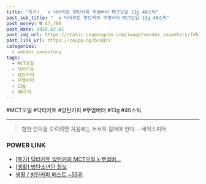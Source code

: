 ```yaml
--- 
title: "특가!   x 닥터키토 방탄커피 무염버터 MCT오일 13g 40스틱" 
post_sub_title: "  x 닥터키토 방탄커피 무염버터 MCT오일 13g 40스틱" 
post_money: ₩ 47,700 
post_date: 2020.02.01 
post_img_url: https://static.coupangcdn.com/image/vendor_inventory/fd53/bd1c9fceeb4285bbc1ac62feadb591be2840aab78ed1b26ab04cf63e8666.jpg 
post_link_url: https://coupa.ng/bnOOz7 
categories: 
  - vendor_inventory 
tags: 
  - MCT오일 
  - 닥터키토 
  - 방탄커피 
  - 무염버터 
  - 13g 
  - 40스틱 
--- 
```

  #MCT오일 #닥터키토 #방탄커피 #무염버터 #13g #40스틱 
<hr> 

> 험한 언덕을 오르려면 처음에는 서서히 걸어야 한다. - 세익스피어 


### POWER LINK

* <a href="https://blog.naver.com/an0733/221792304827" target="_blank">[특가] 닥터키토 방탄커피 MCT오일 x 무염버...</a>
* <a href="https://blog.naver.com/fasyy4321/221764242888" target="_blank"> [생활] 방탄소년단 정보 </a>
* <a href="https://blog.naver.com/santokki14/221792087473" target="_blank">생활 / 방탄커피 베스트 ~55위</a>
